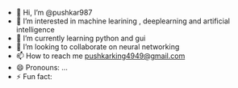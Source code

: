 - 👋 Hi, I’m @pushkar987
- 👀 I’m interested in machine learining , deeplearning and artificial intelligence
- 🌱 I’m currently learning python and gui 
- 💞️ I’m looking to collaborate on neural networking  
- 📫 How to reach me pushkarking4949@gmail.com
- 😄 Pronouns: ...
- ⚡ Fun fact:

<!---
pushkar987/pushkar987 is a ✨ special ✨ repository because its `README.md` (this file) appears on your GitHub profile.
You can click the Preview link to take a look at your changes.
--->
